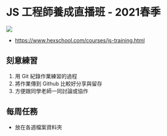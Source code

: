 # JS 工程師養成直播班 - 2021春季
 ![](https://i.imgur.com/QNsPBbr.png)
* https://www.hexschool.com/courses/js-training.html

## 刻意練習
1. 用 Git 紀錄作業練習的過程
2. 將作業傳到 Github 比較好分享與留存
3. 方便跟同學老師一同討論或協作 

## 每周任務
* 放在各週檔案資料夾